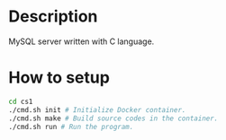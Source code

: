 # Description

MySQL server written with C language.

# How to setup

```sh
cd cs1
./cmd.sh init # Initialize Docker container.
./cmd.sh make # Build source codes in the container.
./cmd.sh run # Run the program.
```
